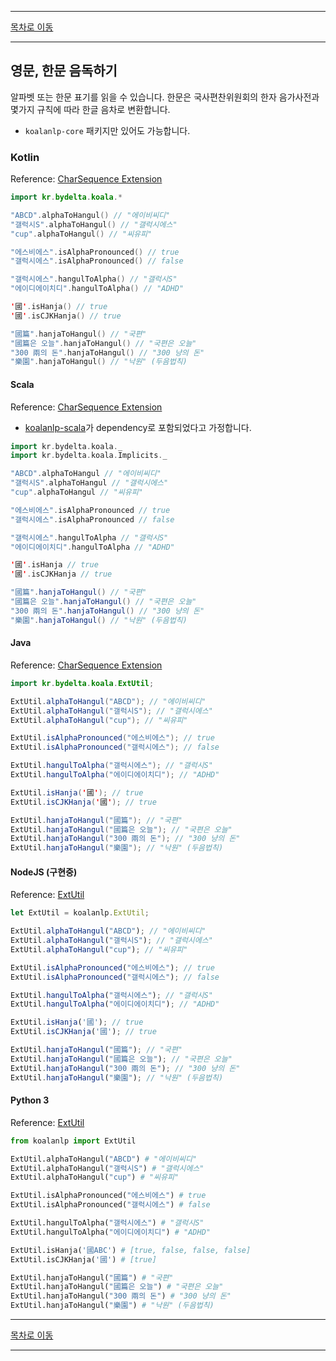 --------

[목차로 이동](./index.md)

--------

## 영문, 한문 음독하기

알파벳 또는 한문 표기를 읽을 수 있습니다. 한문은 국사편찬위원회의 한자 음가사전과 몇가지 규칙에 따라 한글 음차로 변환합니다.

* `koalanlp-core` 패키지만 있어도 가능합니다.

### Kotlin
Reference: [CharSequence Extension](https://koalanlp.github.io/koalanlp/api/koalanlp/kr.bydelta.koala/kotlin.-char-sequence/index.html)

```kotlin
import kr.bydelta.koala.*

"ABCD".alphaToHangul() // "에이비씨디"
"갤럭시S".alphaToHangul() // "갤럭시에스"
"cup".alphaToHangul() // "씨유피"

"에스비에스".isAlphaPronounced() // true
"갤럭시에스".isAlphaPronounced() // false

"갤럭시에스".hangulToAlpha() // "갤럭시S"
"에이디에이치디".hangulToAlpha() // "ADHD"

'國'.isHanja() // true
'國'.isCJKHanja() // true

"國篇".hanjaToHangul() // "국편"
"國篇은 오늘".hanjaToHangul() // "국편은 오늘"
"300 兩의 돈".hanjaToHangul() // "300 냥의 돈"
"樂園".hanjaToHangul() // "낙원" (두음법칙)
```

#### Scala
Reference: [CharSequence Extension](https://koalanlp.github.io/koalanlp/api/koalanlp/kr.bydelta.koala/kotlin.-char-sequence/index.html)

* [koalanlp-scala](https://koalanlp.github.io/scala-support)가 dependency로 포함되었다고 가정합니다.

```scala
import kr.bydelta.koala._
import kr.bydelta.koala.Implicits._

"ABCD".alphaToHangul // "에이비씨디"
"갤럭시S".alphaToHangul // "갤럭시에스"
"cup".alphaToHangul // "씨유피"

"에스비에스".isAlphaPronounced // true
"갤럭시에스".isAlphaPronounced // false

"갤럭시에스".hangulToAlpha // "갤럭시S"
"에이디에이치디".hangulToAlpha // "ADHD"

'國'.isHanja // true
'國'.isCJKHanja // true

"國篇".hanjaToHangul() // "국편"
"國篇은 오늘".hanjaToHangul() // "국편은 오늘"
"300 兩의 돈".hanjaToHangul() // "300 냥의 돈"
"樂園".hanjaToHangul() // "낙원" (두음법칙)
```

#### Java
Reference: [CharSequence Extension](https://koalanlp.github.io/koalanlp/api/koalanlp/kr.bydelta.koala/kotlin.-char-sequence/index.html)

```java
import kr.bydelta.koala.ExtUtil;

ExtUtil.alphaToHangul("ABCD"); // "에이비씨디"
ExtUtil.alphaToHangul("갤럭시S"); // "갤럭시에스"
ExtUtil.alphaToHangul("cup"); // "씨유피"

ExtUtil.isAlphaPronounced("에스비에스"); // true
ExtUtil.isAlphaPronounced("갤럭시에스"); // false

ExtUtil.hangulToAlpha("갤럭시에스"); // "갤럭시S"
ExtUtil.hangulToAlpha("에이디에이치디"); // "ADHD"

ExtUtil.isHanja('國'); // true
ExtUtil.isCJKHanja('國'); // true

ExtUtil.hanjaToHangul("國篇"); // "국편"
ExtUtil.hanjaToHangul("國篇은 오늘"); // "국편은 오늘"
ExtUtil.hanjaToHangul("300 兩의 돈"); // "300 냥의 돈"
ExtUtil.hanjaToHangul("樂園"); // "낙원" (두음법칙)
```

#### NodeJS (구현중)
Reference: [ExtUtil](https://koalanlp.github.io/nodejs-support/module-koalanlp.ExtUtil.html)

```javascript
let ExtUtil = koalanlp.ExtUtil;

ExtUtil.alphaToHangul("ABCD"); // "에이비씨디"
ExtUtil.alphaToHangul("갤럭시S"); // "갤럭시에스"
ExtUtil.alphaToHangul("cup"); // "씨유피"

ExtUtil.isAlphaPronounced("에스비에스"); // true
ExtUtil.isAlphaPronounced("갤럭시에스"); // false

ExtUtil.hangulToAlpha("갤럭시에스"); // "갤럭시S"
ExtUtil.hangulToAlpha("에이디에이치디"); // "ADHD"

ExtUtil.isHanja('國'); // true
ExtUtil.isCJKHanja('國'); // true

ExtUtil.hanjaToHangul("國篇"); // "국편"
ExtUtil.hanjaToHangul("國篇은 오늘"); // "국편은 오늘"
ExtUtil.hanjaToHangul("300 兩의 돈"); // "300 냥의 돈"
ExtUtil.hanjaToHangul("樂園"); // "낙원" (두음법칙)
```

#### Python 3
Reference: [ExtUtil](https://koalanlp.github.io/python-support/html/koalanlp.html#module-koalanlp.ExtUtil)

```python
from koalanlp import ExtUtil

ExtUtil.alphaToHangul("ABCD") # "에이비씨디"
ExtUtil.alphaToHangul("갤럭시S") # "갤럭시에스"
ExtUtil.alphaToHangul("cup") # "씨유피"

ExtUtil.isAlphaPronounced("에스비에스") # true
ExtUtil.isAlphaPronounced("갤럭시에스") # false

ExtUtil.hangulToAlpha("갤럭시에스") # "갤럭시S"
ExtUtil.hangulToAlpha("에이디에이치디") # "ADHD"

ExtUtil.isHanja('國ABC') # [true, false, false, false]
ExtUtil.isCJKHanja('國') # [true]

ExtUtil.hanjaToHangul("國篇") # "국편"
ExtUtil.hanjaToHangul("國篇은 오늘") # "국편은 오늘"
ExtUtil.hanjaToHangul("300 兩의 돈") # "300 냥의 돈"
ExtUtil.hanjaToHangul("樂園") # "낙원" (두음법칙)
```

--------

[목차로 이동](./index.md)

--------
